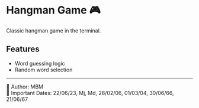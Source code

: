 # Hangman Game 🎮

Classic hangman game in the terminal.

## Features
- Word guessing logic
- Random word selection

---
🧑 Author: MBM  
📅 Important Dates: 22/06/23, Mj, Md, 28/02/06, 01/03/04, 30/06/66, 21/06/67